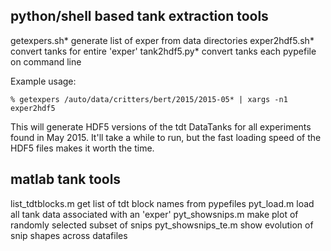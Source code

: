 python/shell based tank extraction tools
----------------------------------------
getexpers.sh*			generate list of exper from data directories
exper2hdf5.sh*			convert tanks for entire 'exper' 
tank2hdf5.py*			convert tanks each pypefile on command line

Example usage:

    % getexpers /auto/data/critters/bert/2015/2015-05* | xargs -n1 exper2hdf5

This will generate HDF5 versions of the tdt DataTanks for all
experiments found in May 2015. It'll take a while to run, but the fast
loading speed of the HDF5 files makes it worth the time.

matlab tank tools
------------------------------
list_tdtblocks.m		get list of tdt block names from pypefiles
pyt_load.m				load all tank data associated with an 'exper'
pyt_showsnips.m			make plot of randomly selected subset of snips
pyt_showsnips_te.m		show evolution of snip shapes across datafiles






